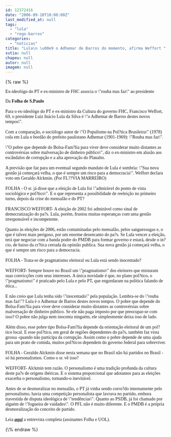 ```yaml
---
id: 12372416
date: "2006-09-10T10:00:00Z"
last_modified_at: null
tags:
  - "lula"
  - "rego-barros"
categories:
  - "noticias"
title: "Lula\n \u00e9 o Adhemar de Barros do momento, afirma Weffort "
sutia: null
chapeu: null
autor: null
imagem: null
---
```

{\% raw %}
<p><P><FONT face=Verdana>Ex-ideológo do PT e ex-ministro de FHC associa o \"rouba mas faz\" ao presidente</FONT></P></p>
<p><P><FONT face=Verdana>Da <STRONG>Folha de S.Paulo</STRONG><BR><BR>Para o ex-ideológo do PT e ex-ministro da Cultura do governo FHC, Francisco Weffort, 69, o presidente Luiz Inácio Lula da Silva é \"o Adhemar de Barros destes novos tempos\". <BR><BR>Com a comparação, o sociólogo autor de \"O Populismo na Pol?tica Brasileira\" (1978) cola em Lula o bordão do prefeito paulistano Adhemar (1901-1969): \"Rouba mas faz\". <BR><BR>\"O pobre que depende do Bolsa-Fam?lia para viver deve considerar muito distantes as controvérsias sobre malversação de dinheiro público\", diz o ex-ministro em alusão aos escândalos de corrupção e a alta aprovação do Planalto. <BR><BR>A previsão que faz para um eventual segundo mandato de Lula é sombria: \"Sua nova gestão já começará velha, o que é sempre um risco para a democracia\". Weffort declara voto em Geraldo Alckmin. (Por FL??VIA MARREIRO)<BR><BR>FOLHA - O sr. já disse que a eleição de Lula foi \"admirável do ponto de vista sociológico e pol?tico\". E o que representa a possibilidade de reeleição no primeiro turno, depois da crise do mensalão e do PT? <BR><BR>FRANCISCO WEFFORT- A eleição de 2002 foi admirável como sinal de democratização do pa?s. Lula, porém, frustou muitas esperanças com uma gestão irresponsável e incompetente. <BR><BR>Quanto às eleições de 2006, estão contaminadas pelo mensalão, pelos sanguessugas e, o que é talvez mais perigoso, por um enorme desencanto do pa?s. Se Lula vencer a eleição, terá que negociar com a banda podre do PMDB para formar governo e estará, desde o in?cio, de baixo da cr?tica cerrada da opinião publica. Sua nova gestão já começará velha, o que é sempre um risco para a democracia. <BR><BR>FOLHA - Trata-se de pragmatismo eleitoral ou Lula está sendo inocentado? <BR><BR>WEFFORT- Sempre houve no Brasil um \"pragmatismo\" dos eleitores que misturam suas convicções com seus interesses. A única novidade é que, no plano pol?tico, o \"pragmatismo\" é praticado pelo Lula e pelo PT, que engordaram na politica falando de ética... <BR><BR>E não creio que Lula tenha sido \"inocentado\" pela população. Lembra-se do \"rouba mas faz\"? Lula é o Adhemar de Barros destes novos tempos. O pobre que depende do Bolsa-Fam?lia para viver deve considerar muito distantes as controvérsias sobre malversação de dinheiro público. Se ele não paga imposto por que preocupar-se com isso? O pobre não julga nem inocenta ninguém, ele simplesmente deixa isso de lado. <BR><BR>Além disso, esse pobre tipo Bolsa-Fam?lia depende da orientação eleitoral de um pol?tico local. E esse pol?tico, em geral de regiões dependentes do pa?s, também faz vista grossa -quando não participa da corrupção. Assim como o pobre depende de uma ajuda para um prato de comida, muitos pol?ticos dependem do governo federal para sobreviver. <BR><BR>FOLHA - Geraldo Alckmin disse nesta semana que no Brasil não há partidos no Brasil -só há personalismos. Como o sr. vê isso? <BR><BR>WEFFORT- Alckmin tem razão. O personalismo é uma tradição profunda da cultura deste pa?s de origens ibéricas. E o sistema proporcional que adotamos para as eleições exacerba o personalismo, tornando-o inevitável. <BR><BR>Antes de se desmoralizar no mensalão, o PT já vinha sendo corro?do internamente pelo personalismo, havia uma competição personalista que lavrava no partido, embora travestida de disputa ideológica de \"tendências\". Quanto ao PSDB, já foi chamado por alguém de \"fogueira de vaidades\". O PFL não é muito diferente. E o PMDB é a própria desmoralização do conceito de partido.<BR><BR>Leia <STRONG><EM><U><A href=\"https://www1.folha.uol.com.br/fsp/brasil/fc1009200609.htm\" target=_blank>aqui</A></U></EM></STRONG> a entrevista completa (assinantes Folha e UOL).</FONT></P> </p>
{\% endraw %}